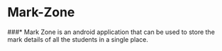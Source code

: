# Mark-Zone

###* Mark Zone is an android application that can be used to store the mark details of all the students in a single place.


